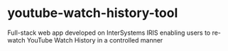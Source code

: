 # youtube-watch-history-tool
Full-stack web app developed on InterSystems IRIS enabling users to re-watch YouTube Watch History in a controlled manner
